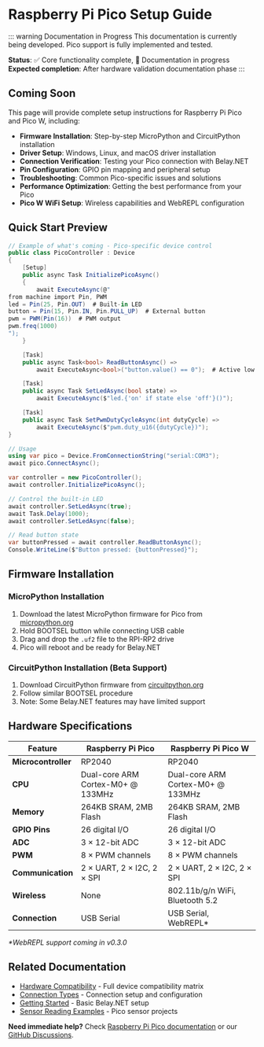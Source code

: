 # Raspberry Pi Pico Setup Guide

::: warning Documentation in Progress
This documentation is currently being developed. Pico support is fully implemented and tested.

**Status**: ✅ Core functionality complete, 📝 Documentation in progress  
**Expected completion**: After hardware validation documentation phase
:::

## Coming Soon

This page will provide complete setup instructions for Raspberry Pi Pico and Pico W, including:

- **Firmware Installation**: Step-by-step MicroPython and CircuitPython installation
- **Driver Setup**: Windows, Linux, and macOS driver installation
- **Connection Verification**: Testing your Pico connection with Belay.NET
- **Pin Configuration**: GPIO pin mapping and peripheral setup
- **Troubleshooting**: Common Pico-specific issues and solutions
- **Performance Optimization**: Getting the best performance from your Pico
- **Pico W WiFi Setup**: Wireless capabilities and WebREPL configuration

## Quick Start Preview

```csharp
// Example of what's coming - Pico-specific device control
public class PicoController : Device
{
    [Setup]
    public async Task InitializePicoAsync()
    {
        await ExecuteAsync(@"
from machine import Pin, PWM
led = Pin(25, Pin.OUT)  # Built-in LED
button = Pin(15, Pin.IN, Pin.PULL_UP)  # External button
pwm = PWM(Pin(16))  # PWM output
pwm.freq(1000)
");
    }

    [Task]
    public async Task<bool> ReadButtonAsync() =>
        await ExecuteAsync<bool>("button.value() == 0");  # Active low

    [Task]
    public async Task SetLedAsync(bool state) =>
        await ExecuteAsync($"led.{'on' if state else 'off'}()");

    [Task]
    public async Task SetPwmDutyCycleAsync(int dutyCycle) =>
        await ExecuteAsync($"pwm.duty_u16({dutyCycle})");
}

// Usage
using var pico = Device.FromConnectionString("serial:COM3");
await pico.ConnectAsync();

var controller = new PicoController();
await controller.InitializePicoAsync();

// Control the built-in LED
await controller.SetLedAsync(true);
await Task.Delay(1000);
await controller.SetLedAsync(false);

// Read button state
var buttonPressed = await controller.ReadButtonAsync();
Console.WriteLine($"Button pressed: {buttonPressed}");
```

## Firmware Installation

### MicroPython Installation
1. Download the latest MicroPython firmware for Pico from [micropython.org](https://micropython.org/download/rpi-pico/)
2. Hold BOOTSEL button while connecting USB cable
3. Drag and drop the `.uf2` file to the RPI-RP2 drive
4. Pico will reboot and be ready for Belay.NET

### CircuitPython Installation (Beta Support)
1. Download CircuitPython firmware from [circuitpython.org](https://circuitpython.org/board/raspberry_pi_pico/)
2. Follow similar BOOTSEL procedure
3. Note: Some Belay.NET features may have limited support

## Hardware Specifications

| Feature | Raspberry Pi Pico | Raspberry Pi Pico W |
|---------|-------------------|---------------------|
| **Microcontroller** | RP2040 | RP2040 |
| **CPU** | Dual-core ARM Cortex-M0+ @ 133MHz | Dual-core ARM Cortex-M0+ @ 133MHz |
| **Memory** | 264KB SRAM, 2MB Flash | 264KB SRAM, 2MB Flash |
| **GPIO Pins** | 26 digital I/O | 26 digital I/O |
| **ADC** | 3 × 12-bit ADC | 3 × 12-bit ADC |
| **PWM** | 8 × PWM channels | 8 × PWM channels |
| **Communication** | 2 × UART, 2 × I2C, 2 × SPI | 2 × UART, 2 × I2C, 2 × SPI |
| **Wireless** | None | 802.11b/g/n WiFi, Bluetooth 5.2 |
| **Connection** | USB Serial | USB Serial, WebREPL* |

_*WebREPL support coming in v0.3.0_

## Related Documentation

- [Hardware Compatibility](/hardware/compatibility) - Full device compatibility matrix
- [Connection Types](/hardware/connections) - Connection setup and configuration
- [Getting Started](/guide/getting-started) - Basic Belay.NET setup
- [Sensor Reading Examples](/examples/sensor-reading) - Pico sensor projects

**Need immediate help?** Check [Raspberry Pi Pico documentation](https://www.raspberrypi.org/documentation/microcontrollers/) or our [GitHub Discussions](https://github.com/belay-dotnet/Belay.NET/discussions).